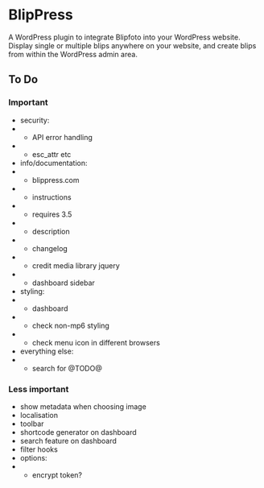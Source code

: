 # BlipPress

A WordPress plugin to integrate Blipfoto into your WordPress website. Display single or multiple blips anywhere on your website, and create blips from within the WordPress admin area.

## To Do

### Important

* security:
* - API error handling
* - esc_attr etc
* info/documentation:
* - blippress.com
* - instructions
* - requires 3.5
* - description
* - changelog
* - credit media library jquery
* - dashboard sidebar
* styling:
* - dashboard
* - check non-mp6 styling
* - check menu icon in different browsers
* everything else:
* - search for @TODO@

### Less important

* show metadata when choosing image
* localisation
* toolbar
* shortcode generator on dashboard
* search feature on dashboard
* filter hooks
* options:
* - encrypt token?
